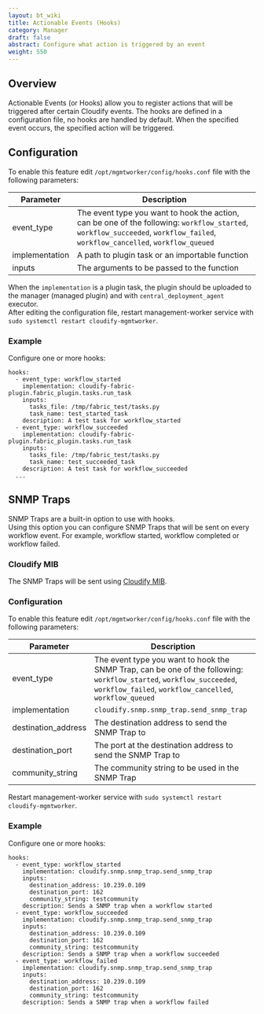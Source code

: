```yaml
---
layout: bt_wiki
title: Actionable Events (Hooks)
category: Manager
draft: false
abstract: Configure what action is triggered by an event
weight: 550
---
```

## Overview
Actionable Events (or Hooks) allow you to register actions that will be triggered after certain Cloudify events.
The hooks are defined in a configuration file, no hooks are handled by default.
When the specified event occurs, the specified action will be triggered.

## Configuration
To enable this feature edit `/opt/mgmtworker/config/hooks.conf` file with the following parameters:

 Parameter | Description |
---------|---------|
 event_type | The event type you want to hook the action, can be one of the following: `workflow_started`, `workflow_succeeded`, `workflow_failed`, `workflow_cancelled`, `workflow_queued` |
 implementation | A path to plugin task or an importable function |
 inputs | The arguments to be passed to the function |

When the `implementation` is a plugin task, the plugin should be uploaded to the manager (managed plugin) and with `central_deployment_agent` executor.<br/>
After editing the configuration file, restart management-worker service with `sudo systemctl restart cloudify-mgmtworker`.

### Example

Configure one or more hooks:

```
hooks:
  - event_type: workflow_started
    implementation: cloudify-fabric-plugin.fabric_plugin.tasks.run_task
    inputs:
      tasks_file: /tmp/fabric_test/tasks.py
      task_name: test_started_task
    description: A test task for workflow_started
  - event_type: workflow_succeeded
    implementation: cloudify-fabric-plugin.fabric_plugin.tasks.run_task
    inputs:
      tasks_file: /tmp/fabric_test/tasks.py
      task_name: test_succeeded_task
    description: A test task for workflow_succeeded
  ...
```


## SNMP Traps
SNMP Traps are a built-in option to use with hooks. <br/>
Using this option you can configure SNMP Traps that will be sent on every workflow event. For example, workflow started, workflow completed or workflow failed.

### Cloudify MIB

The SNMP Traps will be sent using [Cloudify MIB](https://github.com/cloudify-cosmo/cloudify-common/blob/master/cloudify/snmp/CLOUDIFY-MIB.mib).

### Configuration

To enable this feature edit `/opt/mgmtworker/config/hooks.conf` file with the following parameters:


 Parameter | Description |
---------|---------|
 event_type | The event type you want to hook the SNMP Trap, can be one of the following: `workflow_started`, `workflow_succeeded`, `workflow_failed`, `workflow_cancelled`, `workflow_queued` | 
 implementation | `cloudify.snmp.snmp_trap.send_snmp_trap` | 
 destination_address | The destination address to send the SNMP Trap to |
 destination_port | The port at the destination address to send the SNMP Trap to |
 community_string | The community string to be used in the SNMP Trap


Restart management-worker service with `sudo systemctl restart cloudify-mgmtworker`.


### Example

Configure one or more hooks:


```
hooks:
  - event_type: workflow_started
    implementation: cloudify.snmp.snmp_trap.send_snmp_trap
    inputs:
      destination_address: 10.239.0.109
      destination_port: 162
      community_string: testcommunity
    description: Sends a SNMP trap when a workflow started
  - event_type: workflow_succeeded
    implementation: cloudify.snmp.snmp_trap.send_snmp_trap
    inputs:
      destination_address: 10.239.0.109
      destination_port: 162
      community_string: testcommunity
    description: Sends a SNMP trap when a workflow succeeded
  - event_type: workflow_failed
    implementation: cloudify.snmp.snmp_trap.send_snmp_trap
    inputs:
      destination_address: 10.239.0.109
      destination_port: 162
      community_string: testcommunity
    description: Sends a SNMP trap when a workflow failed

```
